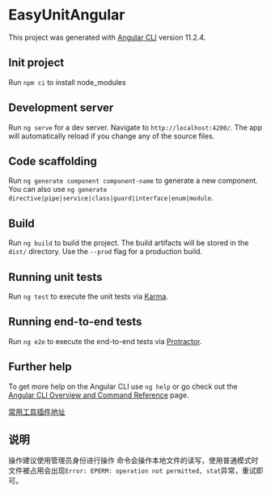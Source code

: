 # EasyUnitAngular

This project was generated with [Angular CLI](https://github.com/angular/angular-cli) version 11.2.4.

## Init project

Run `npm ci` to install node_modules

## Development server

Run `ng serve` for a dev server. Navigate to `http://localhost:4200/`. The app will automatically reload if you change any of the source files.

## Code scaffolding

Run `ng generate component component-name` to generate a new component. You can also use `ng generate directive|pipe|service|class|guard|interface|enum|module`.

## Build

Run `ng build` to build the project. The build artifacts will be stored in the `dist/` directory. Use the `--prod` flag for a production build.

## Running unit tests

Run `ng test` to execute the unit tests via [Karma](https://karma-runner.github.io).

## Running end-to-end tests

Run `ng e2e` to execute the end-to-end tests via [Protractor](http://www.protractortest.org/).

## Further help

To get more help on the Angular CLI use `ng help` or go check out the [Angular CLI Overview and Command Reference](https://angular.io/cli) page.

[常用工具插件地址](https://segmentfault.com/a/1190000037656240)

## 说明
操作建议使用管理员身份进行操作
命令会操作本地文件的读写，使用普通模式时文件被占用会出现`Error: EPERM: operation not permitted, stat`异常，重试即可。
